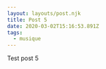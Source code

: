 ```yaml
---
layout: layouts/post.njk
title: Post 5
date: 2020-03-02T15:16:53.891Z
tags:
  - musique
---
```

Test post 5
